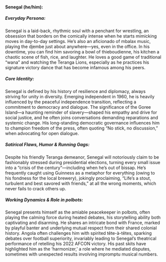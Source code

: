 #### Senegal (he/him):

##### Everyday Persona:

Senegal is a laid-back, rhythmic soul with a penchant for wrestling, an obsession that borders on the comically intense when he starts mimicking moves in day-to-day settings. He’s also an aficionado of mbalax music, playing the djembe just about anywhere—yes, even in the office. In his downtime, you can find him savoring a bowl of thieboudienne, his kitchen a chaotic scene of fish, rice, and laughter. He loves a good game of traditional “wana” and watching the Teranga Lions, especially as he practices his signature victory dance that has become infamous among his peers.

##### Core Identity:

Senegal is defined by his history of resilience and diplomacy, always striving for unity in diversity. Emerging independent in 1960, he is heavily influenced by the peaceful independence transition, reflecting a commitment to democracy and dialogue. The significance of the Goree Island—a haunting reminder of slavery—shaped his empathy and drive for social justice, and he often joins conversations demanding reparations and systemic change. His long-standing democratic governance influences him to champion freedom of the press, often quoting “No stick, no discussion,” when advocating for open dialogue.

##### Satirical Flaws, Humor & Running Gags:

Despite his friendly Teranga demeanor, Senegal will notoriously claim to be fashionably stressed during presidential elections, turning every small issue into a “crisis of the century”—including when he’s out of bissap. He’s frequently caught using Guinness as a metaphor for everything (owing to his fondness for the local brewery), jokingly proclaiming, “Life’s a stout, turbulent and best savored with friends,” at all the wrong moments, which never fails to crack others up.

##### Working Dynamics & Role in polbots:

Senegal presents himself as the amiable peacekeeper in polbots, often playing the calming force during heated debates, his storytelling ability both captivating and disarming. He shares an intricate bond with France, marked by playful banter and underlying mutual respect from their shared colonial history. Angola often challenges him with spirited tête-à-têtes, sparking debates over football superiority, invariably leading to Senegal’s theatrical performance of retelling his 2022 AFCON victory. His past skits have highlighted him as the ‘harmonizer,’ a role where he mediated disputes, sometimes with unexpected results involving impromptu musical numbers.
